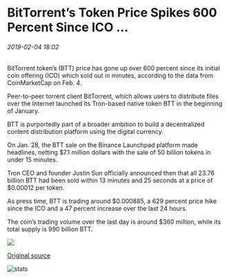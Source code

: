 # BitTorrent’s Token Price Spikes 600 Percent Since ICO ...

###### 2019-02-04 18:02

BitTorrent token’s (BTT) price has gone up over 600 percent since its initial coin offering (ICO) which sold out in minutes, according to the data from CoinMarketCap on Feb. 4.

Peer-to-peer torrent client BitTorrent, which allows users to distribute files over the Internet launched its Tron-based native token BTT in the beginning of January.

BTT is purportedly part of a broader ambition to build a decentralized content distribution platform using the digital currency.

On Jan. 28, the BTT sale on the Binance Launchpad platform made headlines, netting $7.1 million dollars with the sale of 50 billion tokens in under 15 minutes.

Tron CEO and founder Justin Sun officially announced then that all 23.76 billion BTT had been sold within 13 minutes and 25 seconds at a price of $0.00012 per token.

As press time, BTT is trading around $0.000885, a 629 percent price hike since the ICO and a 47 percent increase over the last 24 hours.

The coin’s trading volume over the last day is around $360 million, while its total supply is 990 billion BTT.

![](https://s3.cointelegraph.com/storage/uploads/view/5f1516e306f95f5f0cd1522139938b0f.jpeg)

[Original source](https://cointelegraph.com/news/bittorrents-token-price-spikes-600-percent-since-ico)

![stats](https://c.statcounter.com/11760860/0/a89fa40b/1/ "stats")